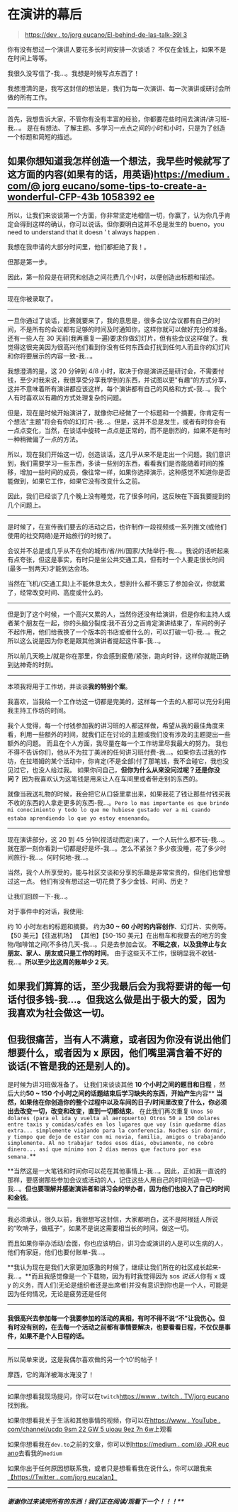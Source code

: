 # 在演讲的幕后

> [https://dev . to/jorg eucano/El-behind-de-las-talk-39l 3](https://dev.to/jorgeucano/el-detras-de-escena-de-las-charlas-39l3)

你有没有想过一个演讲人要花多长时间安排一次谈话？
不仅在金钱上，如果不是在时间上等等。

我很久没写信了-我...。我想是时候写点东西了！

我想澄清的是，我写这封信的想法是，我们为每一次演讲、每一次演讲或研讨会所做的所有工作。

* * *

首先，我想告诉大家，不管你有没有丰富的经验，你都要花些时间去演讲/讲习班-我...。
是在有想法、了解主题、多学习一点点之间的小时和小时，只是为了创造一个标题和简短的描述。

## [](#si-queres-tener-una-idea-de-como-hago-para-crear-una-idea-escrib%C3%AD-hace-alg%C3%BAn-tiempo-sobre-esto-en-ingles-si-a-veces-toca-httpsmediumcomjorgeucanosometipstocreateawonderfulcfp43b1058392ee)如果你想知道我怎样创造一个想法，我早些时候就写了这方面的内容(如果有的话，用英语)[https://medium . com/@ jorg eucano/some-tips-to-create-a-wonderful-CFP-43b 1058392 ee](https://medium.com/@jorgeucano/some-tips-to-create-a-wonderful-cfp-43b1058392ee)

所以，让我们来谈谈第一个方面，你非常坚定地相信一切，你赢了，认为你几乎肯定会得到这样的确认，你可以说话。但你要明白这并不总是发生的 bueno，you need to understand that it doesn ' t always happen .

我想在我申请的大部分时间里，他们都拒绝了我！。

但那是第一步。

因此，第一阶段是在研究和创造之间花费几个小时，以便创造出标题和描述。

* * *

现在你被录取了。

* * *

一旦你通过了谈话，比赛就要来了，我的意思是，很多会议/会议都有自己的时间，不是所有的会议都有足够的时间及时通知你，这样你就可以做好充分的准备。还有一些人在 30 天前(我再重复一遍)要求你做幻灯片，但有些会议这样做了。我觉得这很完美因为很高兴他们看到你没有任何东西会打扰到任何人而且你的幻灯片和你将要展示的内容一致-我...。

我想澄清的是，这 20 分钟到 4/8 小时，取决于你是演讲还是研讨会，不需要付钱，至少对我来说，我很享受分享我学到的东西，并试图以更"有趣"的方式分享，这并不意味着所有演讲都应该这样，每个演讲都有自己的风格和方式-我...。我个人有时喜欢以有趣的方式处理复杂的问题。

但是，现在是时候开始演讲了，就像你已经做了一个标题和一个摘要，你肯定有一个想法"主题"将会有你的幻灯片-我...。但是，这并不总是发生，或者有时你会有一点点变化，当然，在谈话中旋转一点点是正常的，而不是剧烈的，如果不是有时一种稍微偏了一点的方法。

所以，现在我们开始这一切，创造谈话，这几乎从来不是走出一个问题。我们意识到，我们需要学习一些东西，多读一些别的东西，看看我们是否能随着时间的推移，增加一些时间的成员，像往常一样，如果你选择演示，这种感觉不知道你是否能做到，如果它工作，如果它没有改变什么之前。

因此，我们已经谈了几个晚上没有睡觉，花了很多时间，这反映在下面我要提到的几个问题上。

* * *

是时候了，在宣传我们要去的活动之后，也许制作一段视频或一系列推文(或他们使用的社交网络)是开始旅行的时候了。

会议并不总是或几乎从不在你的城市/省/州/国家/大陆举行-我...。我说的话听起来有点夸张，但这是事实，有时只是坐公共交通工具，但有时一个人要走很长时间(最多一到两天)才能到达会场。

当然在飞机/(交通工具)上不能休息太久，想到什么都不要忘了参加会议，你就累了，经常改变时间、高度或什么的。

* * *

但是到了这个时候，一个高兴又累的人，当然你还没有给演讲，但是你和主持人或者某个朋友在一起，你的头脑分裂成:我不百分之百肯定演讲结束了，车间的例子不起作用，他们给我换了一个版本的书店或者什么的，可以打破一切-我...。我之所以这么说是因为你老是跟其他演讲者提起这件事-我...。

所以前几天晚上/就是你在那里，你会感到疲惫/紧张，跑向时钟，这样你就能正确到达神奇的时刻。

* * *

本项我将用于工作坊，并谈谈**我的特别个案**。

我喜欢，当我给一个工作坊这一切都是完美的，这样每一个去的人都可以充分利用我主持工作坊的时间。

我个人觉得，每一个付钱参加我的讲习班的人都这样做，希望从我的最佳角度来看，利用一些额外的时间，就我们正在讨论的主题或我们没有涉及的主题提出一些额外的问题。
而且在个人方面，我尽量在每一个工作坊里尽我最大的努力。
我也不得不告诉你们，他从不为拉丁美洲的任何讲习班付费-我...。如果你去过我的作坊，在拉塔姆的某个活动中，你肯定(不是全部)付了那笔钱，我不会碰它，我也没见过它，也没人给过我。
如果你问自己，**但你为什么从来没问过呢？还是你没问？**
因为我喜欢认为这笔钱是用来让人在车间里或者带走别的东西的。

就像当我送礼物的时候，我会把它从口袋里拿出来，如果我花了钱让那些付钱买我不收的东西的人拿走更多的东西-我...。`Pero lo mas importante es que brindo mi conocimiento y todo lo que me hubiese gustado ver a mi cuando estaba aprendiendo lo que yo estoy ensenando`。

* * *

现在演讲部分，这 20 到 45 分钟(视活动而定)来了，一个人玩什么都不玩-我...。就在那一刻你看到一切都是好是坏-我...。怎么不紧张？多少夜没睡，花了多少时间旅行-我...。何时何地-我...。

当然，我个人所享受的，能与社区交谈和分享的乐趣是非常宝贵的，但他们也曾想过这一点。
他们有没有想过这一切花费了多少金钱、时间、历史？

让我们回顾一下-我...。

对于事件中的对话，我使用:

约 10 小时左右的标题和摘要。
约为**30 ~ 60 小时的内容创作**、幻灯片、实例等。
【50 美元】【往返机场】
【其他】【50-150 美元】在出租车和我要去的地方的食物/咖啡馆之间(不多待几天-我...。只是去参加会议。
**不眠之夜，以及我停止与女朋友、家人、朋友或只是工作的时间**。
由于这些天不工作，很明显我不收钱-我...。**所以至少比这周的账单少 2 天**。

## [](#si-si-hacemos-una-cuenta-yo-por-lo-menos-termino-pagando-mucho-dinero-para-cada-una-de-las-charlas-que-voy-a-dar-pero-lo-hago-con-mucho-amor-porque-me-encanta-hacer-todo-esto-para-la-comunidad)如果我们算算的话，至少我最后会为我将要讲的每一句话付很多钱-我...。但我这么做是出于极大的爱，因为我喜欢为社会做这一切。

## [](#pero-me-duele-mucho-cuando-hay-gente-desagradecida-que-o-porque-no-hablaste-de-lo-que-ellos-quer%C3%ADan-o-por-x-motivo-se-llenan-la-boca-hablando-mal-de-una-charla-sea-la-m%C3%ADa-o-la-de-cualquier-otro)**但我很痛苦，当有人不满意，或者因为你没有说出他们想要什么，或者因为 x 原因，他们嘴里满含着不好的谈话(不管是我的还是别人的)。**

是时候为讲习班做准备了。
让我们来谈谈其他 **10 个小时之间的题目和日程**
，然后大约**50 ~ 150 个小时之间的话题结束后学习缺失的东西，开始产生**内容**
**当然，如果他在你创造你的整个过程中以及车间的日子/时间里改变了什么，你必须出去改变一切，改变和改变，直到一切都结束**。
在此我们再次重复
`Unos 50 dolares (para el ida y vuelta al aeropuerto)
Otros 50 a 150 dolares entre taxis y comidas/cafés en los lugares que voy (sin quedarme días extra... simplemente viajando para la conferencia.
Noches sin dormir, y tiempo que dejo de estar con mi novia, familia, amigos o trabajando simplemente.
Al no trabajar todos esos días, obviamente, no cobro dinero... así que mínimo son 2 días menos que facturo por esa semana.`**

 **当然这是一大笔钱和时间你可以花在其他事情上-我...。因此，正如我一直说的那样，要感谢那些参加会议或活动的人，记住这些人用自己的时间创造一切-我...。**但也要理解并感谢演讲者和讲习会的举办者，因为他们也投入了自己的时间和金钱**。

* * *

我必须承认，很久以前，我很想写这封信，大家都明白，这不是阿根廷人所说的“吹哨子，做瓶子”，如果不是说这需要相当长的时间。做这一切。

而且如果你举办活动/会面，你也应该明白，讲习会或演讲的人是可以生病的人，他们有家庭，他们也要付账单-我...。

**我认为现在是我们大家更加感激的时候了，继续让我们所在的社区成长起来-我...。**而且我感觉像是一个下载物，因为有时我觉得因为 sos *说话人*你有 x 或 y 的义务，而人们(无论是组织者还是出席者)并没有意识到你也是一个人，可能是因为任何情况，无论是疲劳还是任何

* * *

#### [](#la-verdad-que-yo-estoy-super-feliz-de-ir-a-cada-uno-de-los-eventos-que-voy-y-me-pone-triste-a-veces-tener-que-decir-que-no-pero-a-veces-no-queda-otra-hay-cosas-que-resolver-antes-de-ir-a-cada-evento-y-tambi%C3%A9n-ver-la-agenda-no-tan-solo-de-eventos-si-no-la-agenda-personal)我很高兴去参加每一个我要参加的活动的真相，有时不得不说“不”让我伤心。但有时没有别的，在去每一个活动之前都有事情要解决，也要看看日程，不仅仅是事件，如果不是个人日程的话。

* * *

所以简单来说，这是我偶尔喜欢做的另一个‘t0’的帖子！

摩西，它的海洋被海水淹没了！

* * *

如果你想看我现场提问，你可以在`twitch`[https://www . twitch . TV/jorg eucano](https://www.twitch.tv/jorgeucano)找到我。

如果你想看我关于生活和其他事情的视频，你可以在[https://www . YouTube . com/channel/ucdp 9sm 22 GW 5 uioau 9ez 7n 6w](https://www.youtube.com/channel/UCdp9sM22GW5uIOaU9eZ7n6w)上观看

如果你想看我在`dev.to`之前的文章，你可以到[https://medium . com/@ JOR euc ano](https://medium.com/@jorgeucano)去看我的`medium`

如果你出于任何原因想联系我，或者只是想看看我在说什么，你可以跟我来[【https://Twitter . com/jorg eucalan】](https://twitter.com/jorgeucano)

* * *

##### [](#gracias-por-llegar-y-leer-todo-nos-estamos-leyendoviendo-en-la-pr%C3%B3xima)谢谢你过来读完所有的东西！我们正在阅读/观看下一个！！！**